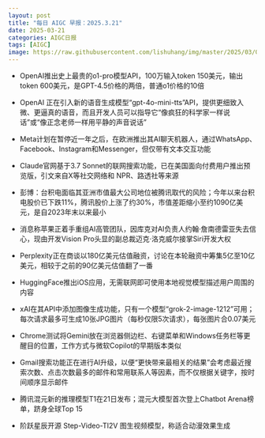 ```yaml
---
layout: post
title: "每日 AIGC 早报：2025.3.21"
date: 2025-03-21
categories: AIGC日报
tags: [AIGC]
image: https://raw.githubusercontent.com/lishuhang/img/master/2025/03/0321-d.jpg
---
```


- OpenAI推出史上最贵的o1-pro模型API，100万输入token 150美元，输出token 600美元，是GPT-4.5价格的两倍，普通o1价格的10倍

- OpenAI 正在引入新的语音生成模型“gpt-4o-mini-tts”API，提供更细致入微、更逼真的语音，而且开发人员可以指导它“像疯狂的科学家一样说话”或“像正念老师一样用平静的声音说话”

- Meta计划在暂停近一年之后，在欧洲推出其AI聊天机器人，通过WhatsApp、Facebook、Instagram和Messenger，但仅带有文本交互功能

- Claude官网基于3.7 Sonnet的联网搜索功能，已在美国面向付费用户推出预览版，引文来自X等社交网络和 NPR、路透社等来源

- 彭博：台积电面临其亚洲市值最大公司地位被腾讯取代的风险；今年以来台积电股价已下跌11%，腾讯股价上涨了约30%，市值差距缩小至约1090亿美元，是自2023年末以来最小

- 消息称苹果正着手重组AI高管团队，因库克对AI负责人约翰·詹南德雷亚失去信心，现由开发Vision Pro头显的副总裁迈克·洛克威尔接掌Siri开发大权

- Perplexity正在商谈以180亿美元估值融资，讨论在本轮融资中筹集5亿至10亿美元，相较于之前的90亿美元估值翻了一番

- HuggingFace推出iOS应用，无需联网即可使用本地视觉模型描述用户周围的内容

- xAI在其API中添加图像生成功能，只有一个模型“grok-2-image-1212”可用；每次请求最多可生成10张JPG图片（每秒仅限5次请求），每张图片合0.07美元

- Chrome测试将Gemini放在浏览器侧边栏、右键菜单和Windows任务栏等更醒目的位置，工作方式与微软Copilot的早期版本类似

- Gmail搜索功能正在进行AI升级，以便“更快带来最相关的结果”会考虑最近搜索次数、点击次数最多的邮件和常用联系人等因素，而不仅根据关键字，按时间顺序显示邮件

- 腾讯混元新的推理模型T1在21日发布；混元大模型首次登上Chatbot Arena榜单，跻身全球Top 15

- 阶跃星辰开源 Step-Video-TI2V 图生视频模型，称适合动漫效果生成